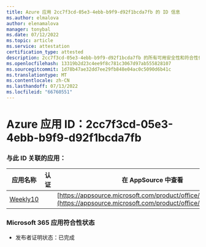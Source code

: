 ```yaml
---
title: Azure 应用 2cc7f3cd-05e3-4ebb-b9f9-d92f1bcda7fb 的 ID 信息
ms.author: elmalova
author: elenamalova
manager: tonybal
ms.date: 07/12/2022
ms.topic: article
ms.service: attestation
certification_type: attested
description: 2cc7f3cd-05e3-4ebb-b9f9-d92f1bcda7fb 的所有可用安全性和符合性信息。
ms.openlocfilehash: 13319b2d23c4ee9f8c781c3067d97ab555828107
ms.sourcegitcommit: 1d78b47ae32dd7ee29fb848e04ac0c5090d6b41c
ms.translationtype: MT
ms.contentlocale: zh-CN
ms.lasthandoff: 07/13/2022
ms.locfileid: "66760551"
---
```

# <a name="azure-app-id-2cc7f3cd-05e3-4ebb-b9f9-d92f1bcda7fb"></a>Azure 应用 ID：2cc7f3cd-05e3-4ebb-b9f9-d92f1bcda7fb


### <a name="apps-associated-with-this-id"></a>与此 ID 关联的应用：
| **应用名称** | **认证** | **在 AppSource 中查看** |
|--------------|---------------|-----------------------|
| [Weekly10](../forward/WA200001441.md) |  | [https://appsource.microsoft.com/product/office/WA200001441](https://appsource.microsoft.com/product/office/WA200001441) |

### <a name="microsoft-365-app-compliance-status"></a>Microsoft 365 应用符合性状态
- 发布者证明状态：已完成
